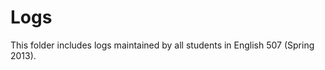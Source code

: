 Logs
================

This folder includes logs maintained by all students in English 507 (Spring 2013).  